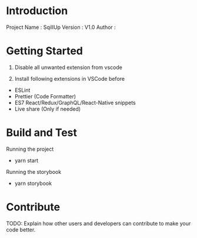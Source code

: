 # Introduction

Project Name : SqillUp
Version : V1.0
Author :

# Getting Started

1.  Disable all unwanted extension from vscode

2.  Install following extensions in VSCode before

- ESLint
- Prettier (Code Formatter)
- ES7 React/Redux/GraphQL/React-Native snippets
- Live share (Only if needed)

# Build and Test

Running the project

- yarn start

Running the storybook

- yarn storybook

# Contribute

TODO: Explain how other users and developers can contribute to make your code better.

